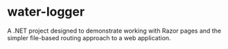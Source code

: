 # water-logger
A .NET project designed to demonstrate working with Razor pages and the simpler file-based routing approach to a web application.
